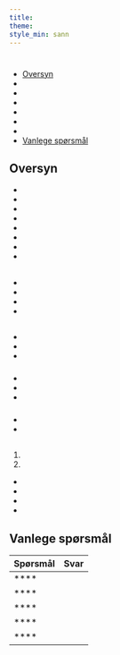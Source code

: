 ```yaml
---
title:
theme:
style_min: sann
---
```

# 

## 

* [Oversyn]()
* []()
* []()
* []()
* []()
* []()
* []()
* [Vanlege spørsmål]()

<a id="overview"></a>

## Oversyn





* 
* 
* 
* 
* 
* 
* 
* 

<a id="newcourses"></a>

## 





* 
* 
* 
* 

<a id="circletime"></a>

## 





### 

* 
* 
* 

### 

* 
* 
* 

### 

* 
* 

<a id="scaffolding"></a>

## 





1. 
2. 









* 
* 
* 
* 

<a id="unplugged"></a>

## 

<a id="endofcourse"></a>

## 

<a id="conclusion"></a>

## 

<a id="faq"></a>

## Vanlege spørsmål

| Spørsmål | Svar |
| -------- | ---- |
| ****     |      |
| ****     |      |
| ****     |      |
| ****     |      |
| ****     |      |
